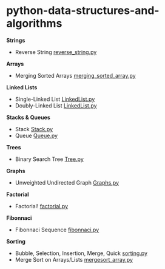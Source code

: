 # python-data-structures-and-algorithms

**Strings**
- Reverse String [reverse_string.py](https://github.com/jabhax/python-data-structures-and-algorithms/blob/master/reverse_string.py)

**Arrays**
- Merging Sorted Arrays [merging_sorted_array.py](https://github.com/jabhax/python-data-structures-and-algorithms/blob/master/merging_sorted_arrays.py)

**Linked Lists**
- Single-Linked List [LinkedList.py](https://github.com/jabhax/python-data-structures-and-algorithms/blob/master/LinkedList.py)
- Doubly-Linked List [LinkedList.py](https://github.com/jabhax/python-data-structures-and-algorithms/blob/master/DoublyLinkedList.py)

**Stacks & Queues**
- Stack [Stack.py](https://github.com/jabhax/python-data-structures-and-algorithms/blob/master/Stack.py)
- Queue [Queue.py](https://github.com/jabhax/python-data-structures-and-algorithms/blob/master/Queue.py)

**Trees**
- Binary Search Tree [Tree.py](https://github.com/jabhax/python-data-structures-and-algorithms/blob/master/Tree.py)

**Graphs**
- Unweighted Undirected Graph [Graphs.py](https://github.com/jabhax/python-data-structures-and-algorithms/blob/master/Graphs.py)

**Factorial**
- Factorial! [factorial.py](https://github.com/jabhax/python-data-structures-and-algorithms/blob/master/factorial.py)

**Fibonnaci**
- Fibonnaci Sequence [fibonnaci.py](https://github.com/jabhax/python-data-structures-and-algorithms/blob/master/fibonnaci.py)

**Sorting**
- Bubble, Selection, Insertion, Merge, Quick [sorting.py](https://github.com/jabhax/python-data-structures-and-algorithms/blob/master/sorting.py)
- Merge Sort on Arrays/Lists [mergesort_array.py](https://github.com/jabhax/python-data-structures-and-algorithms/blob/master/mergesort_array.py)
